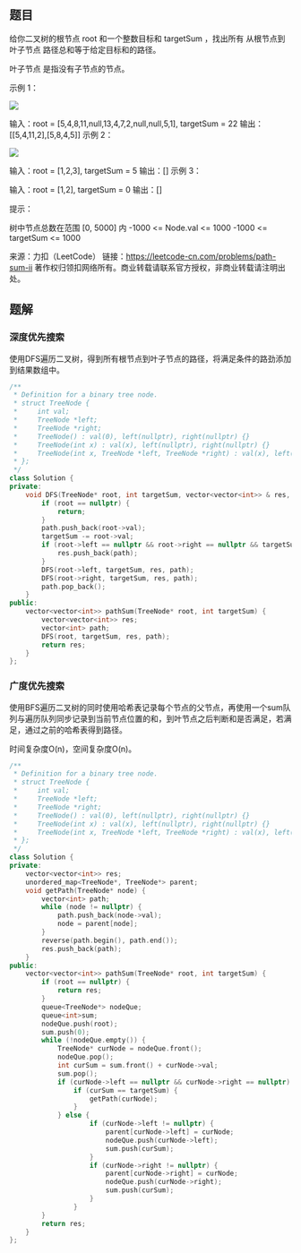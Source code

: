 ## 题目

给你二叉树的根节点 root 和一个整数目标和 targetSum ，找出所有 从根节点到叶子节点 路径总和等于给定目标和的路径。

叶子节点 是指没有子节点的节点。

 

示例 1：

![](https://assets.leetcode.com/uploads/2021/01/18/pathsumii1.jpg)

输入：root = [5,4,8,11,null,13,4,7,2,null,null,5,1], targetSum = 22
输出：[[5,4,11,2],[5,8,4,5]]
示例 2：

![](https://assets.leetcode.com/uploads/2021/01/18/pathsum2.jpg)

输入：root = [1,2,3], targetSum = 5
输出：[]
示例 3：

输入：root = [1,2], targetSum = 0
输出：[]


提示：

树中节点总数在范围 [0, 5000] 内
-1000 <= Node.val <= 1000
-1000 <= targetSum <= 1000

来源：力扣（LeetCode）
链接：https://leetcode-cn.com/problems/path-sum-ii
著作权归领扣网络所有。商业转载请联系官方授权，非商业转载请注明出处。

## 题解

### 深度优先搜索

使用DFS遍历二叉树，得到所有根节点到叶子节点的路径，将满足条件的路劲添加到结果数组中。

```c++
/**
 * Definition for a binary tree node.
 * struct TreeNode {
 *     int val;
 *     TreeNode *left;
 *     TreeNode *right;
 *     TreeNode() : val(0), left(nullptr), right(nullptr) {}
 *     TreeNode(int x) : val(x), left(nullptr), right(nullptr) {}
 *     TreeNode(int x, TreeNode *left, TreeNode *right) : val(x), left(left), right(right) {}
 * };
 */
class Solution {
private:
    void DFS(TreeNode* root, int targetSum, vector<vector<int>> & res, vector<int> path) {
        if (root == nullptr) {
            return;
        }
        path.push_back(root->val);
        targetSum -= root->val;
        if (root->left == nullptr && root->right == nullptr && targetSum == 0) {
            res.push_back(path);
        }
        DFS(root->left, targetSum, res, path);
        DFS(root->right, targetSum, res, path);
        path.pop_back();
    }
public:
    vector<vector<int>> pathSum(TreeNode* root, int targetSum) {
        vector<vector<int>> res;
        vector<int> path;
        DFS(root, targetSum, res, path);
        return res;
    }
};
```

### 广度优先搜索

使用BFS遍历二叉树的同时使用哈希表记录每个节点的父节点，再使用一个sum队列与遍历队列同步记录到当前节点位置的和，到叶节点之后判断和是否满足，若满足，通过之前的哈希表得到路径。

时间复杂度O(n)，空间复杂度O(n)。

```c++
/**
 * Definition for a binary tree node.
 * struct TreeNode {
 *     int val;
 *     TreeNode *left;
 *     TreeNode *right;
 *     TreeNode() : val(0), left(nullptr), right(nullptr) {}
 *     TreeNode(int x) : val(x), left(nullptr), right(nullptr) {}
 *     TreeNode(int x, TreeNode *left, TreeNode *right) : val(x), left(left), right(right) {}
 * };
 */
class Solution {
private:
    vector<vector<int>> res;
    unordered_map<TreeNode*, TreeNode*> parent;
    void getPath(TreeNode* node) {
        vector<int> path;
        while (node != nullptr) {
            path.push_back(node->val);
            node = parent[node];
        }
        reverse(path.begin(), path.end());
        res.push_back(path);
    }
public:
    vector<vector<int>> pathSum(TreeNode* root, int targetSum) {
        if (root == nullptr) {
            return res;
        }
        queue<TreeNode*> nodeQue;
        queue<int>sum;
        nodeQue.push(root);
        sum.push(0);
        while (!nodeQue.empty()) {
            TreeNode* curNode = nodeQue.front();
            nodeQue.pop();
            int curSum = sum.front() + curNode->val;
            sum.pop();
            if (curNode->left == nullptr && curNode->right == nullptr) {
                if (curSum == targetSum) {
                    getPath(curNode);
                }
            } else {
                    if (curNode->left != nullptr) {
                        parent[curNode->left] = curNode;
                        nodeQue.push(curNode->left);
                        sum.push(curSum);
                    }
                    if (curNode->right != nullptr) {
                        parent[curNode->right] = curNode;
                        nodeQue.push(curNode->right);
                        sum.push(curSum);
                    }
                }
        }
        return res;
    }
};
```


